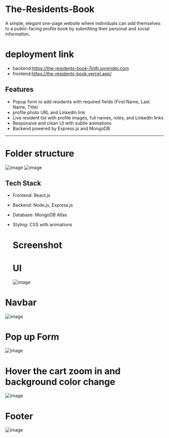 # The-Residents-Book
A simple, elegant one-page website where individuals can add themselves to a public-facing profile book by submitting their personal and social information.
 # deployment link
 - backend:https://the-residents-book-7m8j.onrender.com
 - frontend:https://the-residents-book.vercel.app/
## Features

- Popup form to add residents with required fields (First Name, Last Name, Title)
-  profile photo URL and LinkedIn link
- Live resident list with profile images, full names, roles, and LinkedIn links
- Responsive and clean UI with subtle animations
- Backend powered by Express.js and MongoDB

---
# Folder structure
![image](https://github.com/user-attachments/assets/7c3482cd-464a-4c29-8154-eac68f81e4cc)
![image](https://github.com/user-attachments/assets/380737a1-578a-4e4c-826b-459b90ca6386)



## Tech Stack

- Frontend: React.js
- Backend: Node.js, Express.js
- Database: MongoDB Atlas
- Styling: CSS with animations

  # Screenshot
  # UI
  ![image](https://github.com/user-attachments/assets/dba62aa2-224c-4074-9ff2-89f4d8dae11e)


# Navbar
![image](https://github.com/user-attachments/assets/7963e5b5-1132-4fc4-8fb0-a67734c3a3dd)

# Pop up Form
![image](https://github.com/user-attachments/assets/cda3998e-887d-4427-8935-a968080778d4)
 # Hover the cart zoom in and background color change
 ![image](https://github.com/user-attachments/assets/ca4d1a0b-90de-4c28-9ec6-4a52aa689693)

# Footer
![image](https://github.com/user-attachments/assets/d2c7460c-77fe-4220-8540-84f6652e1657)






